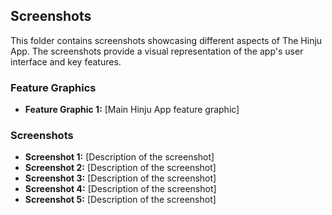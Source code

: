 ## Screenshots

This folder contains screenshots showcasing different aspects of The Hinju App. The screenshots provide a visual representation of the app's user interface and key features.

### Feature Graphics

- **Feature Graphic 1:** [Main Hinju App feature graphic]

### Screenshots

- **Screenshot 1:** [Description of the screenshot]
- **Screenshot 2:** [Description of the screenshot]
- **Screenshot 3:** [Description of the screenshot]
- **Screenshot 4:** [Description of the screenshot]
- **Screenshot 5:** [Description of the screenshot]
